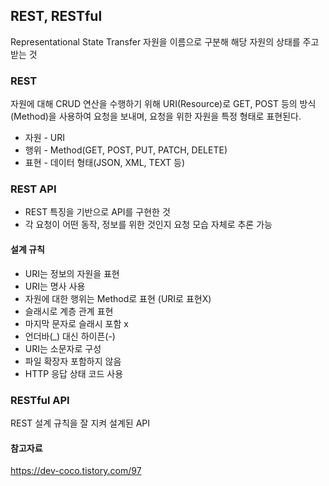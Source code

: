 ## REST, RESTful

Representational State Transfer
자원을 이름으로 구분해 해당 자원의 상태를 주고 받는 것

### REST

자원에 대해 CRUD 연산을 수행하기 위해 URI(Resource)로 GET, POST 등의 방식(Method)을 사용하여 요청을 보내며, 요청을 위한 자원을 특정 형태로 표현된다.

- 자원 - URI
- 행위 - Method(GET, POST, PUT, PATCH, DELETE)
- 표현 - 데이터 형태(JSON, XML, TEXT 등)

### REST API

- REST 특징을 기반으로 API를 구현한 것
- 각 요청이 어떤 동작, 정보를 위한 것인지 요청 모습 자체로 추론 가능

#### 설계 규칙

- URI는 정보의 자원을 표현
- URI는 명사 사용
- 자원에 대한 행위는 Method로 표현 (URI로 표현X)
- 슬래시로 계층 관계 표현
- 마지막 문자로 슬래시 포함 x
- 언더바(\_) 대신 하이픈(-)
- URI는 소문자로 구성
- 파일 확장자 포함하지 않음
- HTTP 응답 상태 코드 사용

### RESTful API

REST 설계 규칙을 잘 지켜 설계된 API

#### 참고자료

https://dev-coco.tistory.com/97
